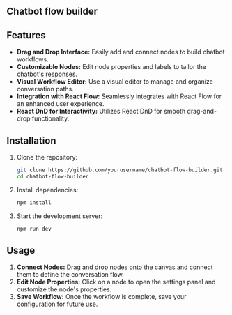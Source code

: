 ## Chatbot flow builder

## Features
- **Drag and Drop Interface:** Easily add and connect nodes to build chatbot workflows.
- **Customizable Nodes:** Edit node properties and labels to tailor the chatbot's responses.
- **Visual Workflow Editor:** Use a visual editor to manage and organize conversation paths.
- **Integration with React Flow:** Seamlessly integrates with React Flow for an enhanced user experience.
- **React DnD for Interactivity:** Utilizes React DnD for smooth drag-and-drop functionality.

## Installation

1. Clone the repository:
    ```bash
    git clone https://github.com/yourusername/chatbot-flow-builder.git
    cd chatbot-flow-builder
    ```

2. Install dependencies:
    ```bash
    npm install
    ```

3. Start the development server:
    ```bash
    npm run dev
    ```


## Usage

1. **Connect Nodes:** Drag and drop nodes onto the canvas and connect them to define the conversation flow.
2. **Edit Node Properties:** Click on a node to open the settings panel and customize the node's properties.
3. **Save Workflow:** Once the workflow is complete, save your configuration for future use.


